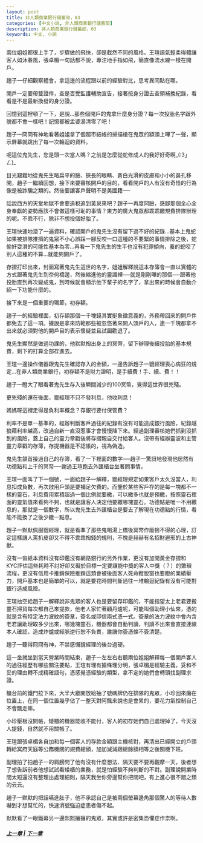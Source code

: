 ```yaml
---
layout: post
title: 非人類商業銀行儲蓄部，03
categories: [中文小說, 非人類商業銀行儲蓄部]
description: 非人類商業銀行儲蓄部，03
keywords: 中文, 小說
---
```


兩位姐姐都很上手了，步驟做的飛快，卻是截然不同的風格。王瑄語氣輕柔得體讓客人如沐春風，張卓楣一句話都不說，專注地手指如飛，簡直像流水線一樣在開戶。

趙子一仔細觀察體會，拿這邊的流程跟以前的經驗對比，思考異同點在哪。

開戶一定要帶雙證件，查是否受監護輔助宣告，接著按身分證去查領補換紀錄，看看是不是最新換發的身分證。

回憶到這裡頓了一下，是說…那些個開戶的鬼拿什麼身分證？每一次投胎名字跟外貌都不會一樣吧！記憶都被孟婆湯清零了吧！

趙子一冏冏有神地看著姐姐拿了個超市結帳的掃描槍在鬼眾的額頭上嗶了一聲，顯示屏幕就跳出了每一次輪迴的資料。

呃這位鬼先生，您是頭一次當人嗎？之前是怎麼從蛇修成人的我好好奇啊_(:3」ㄥ)_

目光艱難地從鬼先生略扁平的臉、狹長的眼睛、蒼白光滑的皮膚和小小的鼻孔移開，趙子一繼續回想，接下來要審核開戶的目的，看看開戶的人有沒有奇怪的行為像是被詐騙之類的。然後要讓客戶聲明不是美國籍──

話說西方的天堂地獄不會要追稅追到黃泉來吧？趙子一再度冏臉，感腳那個全心全身奉獻的姿勢應該不會做這樣可恥的事情？東方的廣大鬼眾都乖乖繳規費排隊辦理的呢。不乖不行，除非不想投個好胎了。

王瑄快速地滾了一遍資料，確認開戶的鬼先生沒有留下過不好的紀錄…基本上鬼蛇如果被排隊推擠的鬼眾不小心誤踩一腳反咬一口這種的不要緊的事情排除之後，蛇偷奸耍滑的可能性基本為零…再看一下鬼先生的生平也沒有犯罪傾向，養的蛇咬了別人這種的不算…就能夠開戶了。

存摺打印出來，封面寫著鬼先生這世的名字，姐姐解釋說這本存簿會一直以實體的方式跟著鬼先生到奈何橋邊，然後縮進他的靈識裡──就是剛剛嗶的那個──跟著他投胎直到再次變成鬼，到時候就會顯示他下輩子的名字了，拿出來的時候會自動介紹一下功能什麼的。

接下來是一個重要的環節，初存額。

趙子一的經驗裡面，初存額那個一千塊錢其實挺象徵意義的，外務帶回來的開戶件都免去了這一項。據說是拿來防範那些被忽悠著來開人頭戶的人，連一千塊都拿不出來就必須對他的開戶目的表示懷疑並且試圖勸退了。

鬼先生顯然是做過功課的，他默默掏出身上的冥幣，留下辦理後續投胎的基本規費，剩下的打算全部存進去。

王瑄一邊操作儀器跟鬼先生確認存入的金額，一邊告訴趙子一貔經理喪心病狂的規定…在非人類商業銀行，初存額不是財力證明，是手續費！手、續、費！！

趙子一瞪大了眼看著鬼先生存入後瞬間減少的100冥幣，覺得這世界很兇殘。

更兇殘的還在後面，貔經理不只不發利息，他收利息！

媽媽呀這裡走得是負利率概念？存銀行要付保管費？

利率不是單一基準的，經辦判斷客戶過往的紀錄有沒有可能造成銀行風險，紀錄越狼藉利率越高，改過自新一直沒惹事才會慢慢降下來。經過副理審核她們抓到沒抓到的風險，蓋上自己的靈力章戳後將存摺親自交付給客人。沒帶有經辦靈波和主管靈力章戳的存簿，存提機器是不認帳的，視為偽造。

鬼先生頷首接過自己的存簿，看了一下裡面的數字──趙子一驚訝地發現他居然有功德點和上千的冥幣──謝過王瑄跑去外匯櫃台坐著問事情。

王瑄一面叫了下一個號，一面給趙子一解釋，貔經理規定如果客戶太久沒當人，利息扣成負數，再次啟用戶頭是要補足欠費的。而鑒於某些客戶存的是每一塊都不一樣的靈石，利息費用累積超過一個比例就要繳，可以繳多也就是預繳，按照靈石裡面的靈氣值來看夠不夠，也就是讓客人決定他要繳哪塊靈石。功德點是唯一不用繳息的，那就是一個數字，所以鬼先生去外匯櫃台是要去了解現在功德點的行情，看能不能換了之後少繳一點息。

趙子一默默佩服貔經理，就是看準了那些鬼喝湯上橋後冥幣作廢捨不得的心理，訂定這樣讓人罵扒皮卻又不得不乖乖掏錢的規則，不愧是赫赫有名招財避邪的上古神獸。

沒有一沓紙本資料沒有印鑑沒有網路銀行的另外作業，更沒有加開黃金存摺和KYC評估這些耗時不討好卻又礙於目標一定要讓能中獎的客人中獎（？）的繁瑣流程，更沒有信用卡推銷保險推銷這類會被後面客人死命瞪脫窗也要瞪的業績壓力，開戶基本也是簡單的可以，就是要花時間判斷過往一堆輪迴紀錄有沒有可能對銀行造成風險。

王瑄抽空給趙子一解釋說非鬼眾的客人也是要留存印鑑的，不能指望太上老君要搬靈石掃貨每次都自己來提款，他老人家忙著顧丹爐呢，可能叫個助理小仙來，憑的就是含有特定法力波紋的簽章，簽名或印信兩式憑一式。簽章的法力波紋中會內含老君讓助理取多少出來，哪幾塊靈石，機器都會自動判讀，判讀不出來會直接連線本人確認，造成炸爐或經脈逆行恕不負責，誰讓你簽憑條不簽清楚。

趙子一聽得冏冏有神，不禁感慨貔經理的後台過硬。

這一坐就坐到當天營業時間結束，趙子一左左右右聽兩位姐姐解釋每一個開戶客人的過往經歷有哪些關注要點，王瑄有理有據條理分明，張卓楣是經驗主義，妥和不妥的理由轉不成精確語句，憑感覺憑經驗的類型，拿不定的她們會轉頭找副理求證。

櫃台前的鐵門拉下來，大半大廳開放給抽了號碼牌仍在排隊的鬼眾，小珍回來癱在位置上，在同一個位置幾乎佔了一整天對阿飄來說也是會累的，要花力氣控制自己不會飄走嘛。

小珍壓根沒開帳，矮櫃的機器能收不能付，客人的初存她們自己處理掉了，今天沒人提錢，自然就不用關帳了。

王瑄跟張卓楣各自加和每一個客人的存款金額跟主機核對，再清出已經開立的戶頭轉給冥府天庭等公務機關的規費總額，加加減減跟總餘額相等之後關機下班。

副理拍了拍趙子一的肩膀問了他有沒有什麼想法、隔天要不要再觀摩一天，後者想了想告訴前者他想試試看矮櫃的業務，就是怕經驗不夠判斷的不對。副理說開業時間太短還沒有整理出處理細則，隔天我坐你旁邊幫你把關吧，有上進心很不錯之類的云云。

趙子一默默的把話嚥進肚子，他不承認自己是被兩個螢幕邊角那個驚人的等待人數嚇到才想幫忙的，快速消號強迫症患者傷不起。

默默看了一眼鐵幕另一邊熙熙攘攘的鬼眾，其實或許是密集恐懼症作祟啊。

##### [上一章](/../../2020/03/07/AnLiShuang-NonhumanBank-2/) | [下一章](/../../2020/03/07/AnLiShuang-NonhumanBank-4/) 
